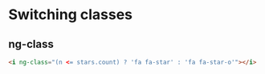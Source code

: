 # Switching classes

## ng-class
```html
<i ng-class="(n <= stars.count) ? 'fa fa-star' : 'fa fa-star-o'"></i>
```
